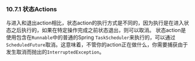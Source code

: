 ### 10.7.1 状态Actions

与进入和退出action相比，状态action的执行方式是不同的，因为执行是在进入状态之后执行的，如果在特定操作完成之前状态退出，则可以取消。
状态action是使用包含在`Runnable`中的普通的Spring `TaskScheduler`来执行的，可以通过`ScheduledFuture`取消。这意味着，不管你的action正在做什么，你需要捕获由于发生取消而抛出的`InterruptedException`。